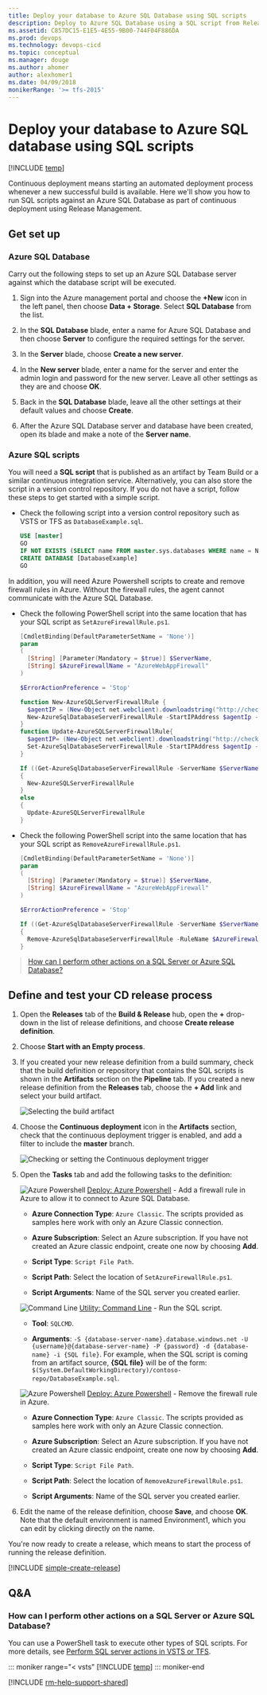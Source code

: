 ```yaml
---
title: Deploy your database to Azure SQL Database using SQL scripts
description: Deploy to Azure SQL Database using a SQL script from Release Management in VSTS or TFS
ms.assetid: C857DC15-E1E5-4E55-9B00-744F04F886DA
ms.prod: devops
ms.technology: devops-cicd
ms.topic: conceptual
ms.manager: douge
ms.author: ahomer
author: alexhomer1
ms.date: 04/09/2018
monikerRange: '>= tfs-2015'
---
```


# Deploy your database to Azure SQL database using SQL scripts

[!INCLUDE [temp](../../_shared/version-rm-dev14.md)]

Continuous deployment means starting an automated deployment process whenever a new successful build is available.
Here we'll show you how to run SQL scripts against an Azure SQL Database as part of continuous deployment using Release Management.

## Get set up

### Azure SQL Database

Carry out the following steps to set up an Azure SQL Database server against which
the database script will be executed.

1. Sign into the Azure management portal and choose
   the **+New** icon in the left panel, then choose
   **Data + Storage**. Select **SQL Database** from the
   list.

1. In the **SQL Database** blade, enter a name for
   Azure SQL Database and then
   choose **Server** to configure the required settings
   for the server.

1. In the **Server** blade, choose **Create a new server**.

1. In the **New server** blade, enter a name for the
   server and enter the admin
   login and password for the new server.
   Leave all other settings as they are and choose **OK**.  

1. Back in the **SQL Database** blade, leave all the
   other settings at their default values and choose
   **Create**.

1. After the Azure SQL Database server and database
   have been created, open its blade and make a note
   of the **Server name**.

### Azure SQL scripts

You will need a **SQL script** that is published as an artifact by Team Build or a similar continuous integration service. Alternatively, you can also store the script in a version control repository. If you do not have a script, follow these steps to get started with a simple script.

* Check the following script into a version control repository such as VSTS or TFS as `DatabaseExample.sql`.

  ```sql
  USE [master]
  GO
  IF NOT EXISTS (SELECT name FROM master.sys.databases WHERE name = N'DatabaseExample')
  CREATE DATABASE [DatabaseExample]
  GO
  ```

In addition, you will need Azure Powershell scripts to create and remove firewall rules in Azure. Without the firewall rules, the agent cannot communicate with the Azure SQL Database.

* Check the following PowerShell script into the same location that has your SQL script as `SetAzureFirewallRule.ps1`.

  ```powershell
  [CmdletBinding(DefaultParameterSetName = 'None')]
  param
  (
    [String] [Parameter(Mandatory = $true)] $ServerName,
  	[String] $AzureFirewallName = "AzureWebAppFirewall"
  )

  $ErrorActionPreference = 'Stop'

  function New-AzureSQLServerFirewallRule {
    $agentIP = (New-Object net.webclient).downloadstring("http://checkip.dyndns.com") -replace "[^\d\.]"
    New-AzureSqlDatabaseServerFirewallRule -StartIPAddress $agentIp -EndIPAddress $agentIp -RuleName $AzureFirewallName -ServerName $ServerName
  }
  function Update-AzureSQLServerFirewallRule{
    $agentIP= (New-Object net.webclient).downloadstring("http://checkip.dyndns.com") -replace "[^\d\.]"
    Set-AzureSqlDatabaseServerFirewallRule -StartIPAddress $agentIp -EndIPAddress $agentIp -RuleName $AzureFirewallName -ServerName $ServerName
  }

  If ((Get-AzureSqlDatabaseServerFirewallRule -ServerName $ServerName -RuleName $AzureFirewallName -ErrorAction SilentlyContinue) -eq $null)
  {
    New-AzureSQLServerFirewallRule
  }
  else
  {
    Update-AzureSQLServerFirewallRule
  }
  ```

* Check the following PowerShell script into the same location that has your SQL script as `RemoveAzureFirewallRule.ps1`.

  ```powershell
  [CmdletBinding(DefaultParameterSetName = 'None')]
  param
  (
    [String] [Parameter(Mandatory = $true)] $ServerName,
  	[String] $AzureFirewallName = "AzureWebAppFirewall"
  )

  $ErrorActionPreference = 'Stop'

  If ((Get-AzureSqlDatabaseServerFirewallRule -ServerName $ServerName -RuleName $AzureFirewallName -ErrorAction SilentlyContinue))
  {
    Remove-AzureSqlDatabaseServerFirewallRule -RuleName $AzureFirewallName -ServerName $ServerName
  }
  ```

> [How can I perform other actions on a SQL Server or Azure SQL Database?](sql-server-actions.md)

## Define and test your CD release process

1. Open the **Releases** tab of the **Build &amp; Release** hub, open the **+** drop-down
   in the list of release definitions, and choose **Create release definition**.

1. Choose **Start with an Empty process**.

1. If you created your new release definition from a build summary, check that the build definition or repository that contains the SQL scripts
   is shown in the **Artifacts** section on the **Pipeline** tab. If you created a new
   release definition from the **Releases** tab, choose the **+ Add** link and select your build artifact.

   ![Selecting the build artifact](../_shared/_img/confirm-or-add-artifact.png)

1. Choose the **Continuous deployment** icon in the **Artifacts** section, check that the continuous deployment trigger is enabled,
   and add a filter to include the **master** branch.

   ![Checking or setting the Continuous deployment trigger](../_shared/_img/confirm-or-set-cd-trigger.png)

1. Open the **Tasks** tab and add the following tasks to the definition:

   ![Azure Powershell](../../tasks/deploy/_img/azure-powershell-icon.png) [Deploy: Azure Powershell](../../tasks/deploy/azure-powershell.md) - Add a firewall rule in Azure to allow it to connect to Azure SQL Database.
   
   - **Azure Connection Type**: `Azure Classic`. The scripts provided as samples here work with only an Azure Classic connection.
   
   - **Azure Subscription**: Select an Azure subscription. If you have not created an Azure classic endpoint, create one now by choosing **Add**.
   
   - **Script Type**: `Script File Path`.
   
   - **Script Path**: Select the location of `SetAzureFirewallRule.ps1`.
   
   - **Script Arguments**: Name of the SQL server you created earlier.<p />
   
   ![Command Line](../../tasks/utility/_img/command-line.png) [Utility: Command Line](../../tasks/utility/command-line.md) - Run the SQL script.
   
   - **Tool**: `SQLCMD`.
   
   - **Arguments**: `-S {database-server-name}.database.windows.net -U {username}@{database-server-name} -P {password} -d {database-name} -i {SQL file}`. For example, when the SQL script is coming from an artifact source, **{SQL file}** will be of the form: `$(System.DefaultWorkingDirectory)/contoso-repo/DatabaseExample.sql`.<p />
   
   ![Azure Powershell](../../tasks/deploy/_img/azure-powershell-icon.png) [Deploy: Azure Powershell](../../tasks/deploy/azure-powershell.md) - Remove the firewall rule in Azure.
   
   - **Azure Connection Type**: `Azure Classic`. The scripts provided as samples here work with only an Azure Classic connection.
   
   - **Azure Subscription**: Select an Azure subscription. If you have not created an Azure classic endpoint, create one now by choosing **Add**.
   
   - **Script Type**: `Script File Path`.
   
   - **Script Path**: Select the location of `RemoveAzureFirewallRule.ps1`.
   
   - **Script Arguments**: Name of the SQL server you created earlier.<p />

1. Edit the name of the release definition, choose **Save**, and choose **OK**.
   Note that the default environment is named Environment1, which you can edit by clicking directly on the name.

You're now ready to create a release, which means to start the process of running the release definition.

[!INCLUDE [simple-create-release](../_shared/simple-create-release.md)]

## Q&A

<!-- BEGINSECTION class="md-qanda" -->

### How can I perform other actions on a SQL Server or Azure SQL Database?

You can use a PowerShell task to execute other types of SQL scripts.
For more details, see [Perform SQL server actions in VSTS or TFS](sql-server-actions.md).

::: moniker range="< vsts"
[!INCLUDE [temp](../../_shared/qa-versions.md)]
::: moniker-end

<!-- ENDSECTION -->

[!INCLUDE [rm-help-support-shared](../../_shared/rm-help-support-shared.md)]

